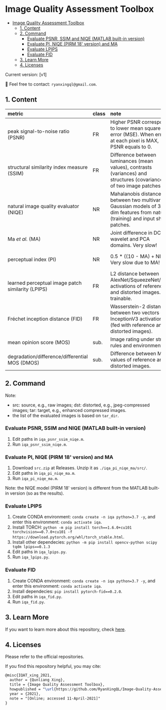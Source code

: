 # Image Quality Assessment Toolbox

- [Image Quality Assessment Toolbox](#image-quality-assessment-toolbox)
  - [1. Content](#1-content)
  - [2. Command](#2-command)
    - [Evaluate PSNR, SSIM and NIQE (MATLAB built-in version)](#evaluate-psnr-ssim-and-niqe-matlab-built-in-version)
    - [Evaluate PI, NIQE (PIRM 18' version) and MA](#evaluate-pi-niqe-pirm-18-version-and-ma)
    - [Evaluate LPIPS](#evaluate-lpips)
    - [Evaluate FID](#evaluate-fid)
  - [3. Learn More](#3-learn-more)
  - [4. Licenses](#4-licenses)

Current version: [v1]

:e-mail: Feel free to contact: `ryanxingql@gmail.com`.

## 1. Content

|metric|class|note|better|range|ref|platform|
|:-|:-|:-|:-|:-|:-|:-|
|peak signal-to-noise ratio (PSNR)|FR|Higher PSNR corresponds to lower mean squared error (MSE). When error at each pixel is MAX, PSNR equals to 0.|higher|[0, inf)|[[WIKI]](https://en.wikipedia.org/wiki/Peak_signal-to-noise_ratio)|MATLAB|
|structural similarity index measure (SSIM)|FR|Difference between luminances (mean values), contrasts (variances) and structures (covariances) of two image patches.|higher|(?, 1]|[[WIKI]](https://en.wikipedia.org/wiki/Structural_similarity)|MATLAB|
|natural image quality evaluator (NIQE)|NR|Mahalanobis distance between two multivariate Gaussian models of 36-dim features from natural (training) and input sharp patches.|lower|[0, ?)|[[MATLAB]](https://www.mathworks.com/help/images/ref/niqe.html) [[paper]](https://ieeexplore.ieee.org/document/6353522)|MATLAB|
|Ma *et al.* (MA)|NR|Joint difference in DCT, wavelet and PCA domains. Very slow!|higher|[0, 10]|[[official repo]](https://github.com/chaoma99/sr-metric) [[paper]](https://arxiv.org/abs/1612.05890)|MATLAB|
|perceptual index (PI)|NR|0.5 * ((10 - MA) + NIQE). Very slow due to MA!|lower|[0, ?)|[[official repo]](https://github.com/roimehrez/PIRM2018) [[paper]](https://arxiv.org/abs/1809.07517)|MATLAB|
|learned perceptual image patch similarity (LPIPS)|FR|L2 distance between AlexNet/SqueezeNet/VGG activations of reference and distorted images. trainable.|lower|[0, ?)|[[official repo]](https://github.com/richzhang/PerceptualSimilarity)|PYTORCH|
|Fréchet inception distance (FID)|FR|Wasserstein-2 distance between two vectors of InceptionV3 activations (fed with reference and distorted images).|lower|[0, ?)|[[official repo]](https://github.com/mseitzer/pytorch-fid) [[paper]](https://arxiv.org/abs/1706.08500)|PYTORCH|
|mean opinion score (MOS)|sub.|Image rating under strict rules and environment.|higher|[0, 100]|[[BT.500]](https://www.itu.int/rec/R-REC-BT.500/)|human|
|degradation/difference/differential MOS (DMOS)|sub.|Difference between MOS values of reference and distorted images.|lower|[0, 100]|[[src1]](https://ieeexplore.ieee.org/stamp/stamp.jsp?arnumber=762345)  [[src2]](https://videoclarity.com/PDF/WPUnderstandingJNDMOSPSNR.pdf)|human|

## 2. Command

Note:

- src: source, e.g., raw images; dst: distorted, e.g., jpeg-compressed images; tar: target, e.g., enhanced compressed images.
- the list of the evaluated images is based on `tar_dir`.

### Evaluate PSNR, SSIM and NIQE (MATLAB built-in version)

1. Edit paths in `iqa_psnr_ssim_niqe.m`.
2. Run `iqa_psnr_ssim_niqe.m`.

### Evaluate PI, NIQE (PIRM 18' version) and MA

1. Download `src.zip` at Releases. Unzip it as `./iqa_pi_niqe_ma/src/`.
2. Edit paths in `iqa_pi_niqe_ma.m`.
3. Run `iqa_pi_niqe_ma.m`.

Note: the NIQE model (PIRM 18' version) is different from the MATLAB built-in version (so as the results).

### Evaluate LPIPS

1. Create CONDA environment: `conda create -n iqa python=3.7 -y`, and enter this environment: `conda activate iqa`.
2. Install TORCH: `python -m pip install torch==1.6.0+cu101 torchvision==0.7.0+cu101 -f https://download.pytorch.org/whl/torch_stable.html`.
3. Install other dependecies: `python -m pip install opencv-python scipy tqdm lpips==0.1.3`
4. Edit paths in `iqa_lpips.py`.
5. Run `iqa_lpips.py`.

### Evaluate FID

1. Create CONDA environment: `conda create -n iqa python=3.7 -y`, and enter this environment: `conda activate iqa`.
2. Install dependecies: `pip install pytorch-fid==0.2.0`.
3. Edit paths in `iqa_fid.py`.
4. Run `iqa_fid.py`.

## 3. Learn More

If you want to learn more about this repository, check [here](https://github.com/RyanXingQL/Image-Quality-Assessment-Toolbox/wiki).

## 4. Licenses

Please refer to the official repositories.

If you find this repository helpful, you may cite:

```tex
@misc{IQAT_xing_2021,
  author = {Qunliang Xing},
  title = {Image Quality Assessment Toolbox},
  howpublished = "\url{https://github.com/RyanXingQL/Image-Quality-Assessment-Toolbox}",
  year = {2021}, 
  note = "[Online; accessed 11-April-2021]"
}
```

